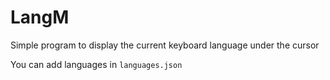 # LangM

Simple program to display the current keyboard language under the cursor

You can add languages in ```languages.json```
